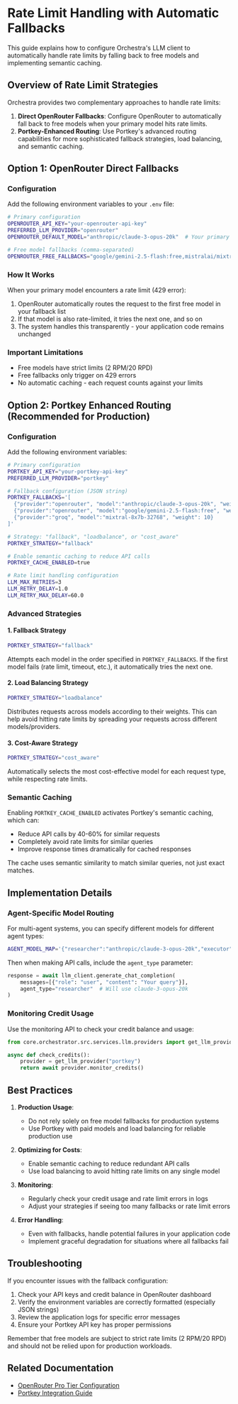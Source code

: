 # Rate Limit Handling with Automatic Fallbacks

This guide explains how to configure Orchestra's LLM client to automatically handle rate limits by falling back to free models and implementing semantic caching.

## Overview of Rate Limit Strategies

Orchestra provides two complementary approaches to handle rate limits:

1. **Direct OpenRouter Fallbacks**: Configure OpenRouter to automatically fall back to free models when your primary model hits rate limits.
2. **Portkey-Enhanced Routing**: Use Portkey's advanced routing capabilities for more sophisticated fallback strategies, load balancing, and semantic caching.

## Option 1: OpenRouter Direct Fallbacks

### Configuration

Add the following environment variables to your `.env` file:

```bash
# Primary configuration
OPENROUTER_API_KEY="your-openrouter-api-key"  
PREFERRED_LLM_PROVIDER="openrouter"
OPENROUTER_DEFAULT_MODEL="anthropic/claude-3-opus-20k"  # Your primary paid model

# Free model fallbacks (comma-separated)
OPENROUTER_FREE_FALLBACKS="google/gemini-2.5-flash:free,mistralai/mixtral-8x7b:free"
```

### How It Works

When your primary model encounters a rate limit (429 error):

1. OpenRouter automatically routes the request to the first free model in your fallback list
2. If that model is also rate-limited, it tries the next one, and so on
3. The system handles this transparently - your application code remains unchanged

### Important Limitations

- Free models have strict limits (2 RPM/20 RPD)
- Free fallbacks only trigger on 429 errors
- No automatic caching - each request counts against your limits

## Option 2: Portkey Enhanced Routing (Recommended for Production)

### Configuration

Add the following environment variables:

```bash
# Primary configuration
PORTKEY_API_KEY="your-portkey-api-key"
PREFERRED_LLM_PROVIDER="portkey"

# Fallback configuration (JSON string)
PORTKEY_FALLBACKS='[
  {"provider":"openrouter", "model":"anthropic/claude-3-opus-20k", "weight": 70},
  {"provider":"openrouter", "model":"google/gemini-2.5-flash:free", "weight": 20},
  {"provider":"groq", "model":"mixtral-8x7b-32768", "weight": 10}
]'

# Strategy: "fallback", "loadbalance", or "cost_aware"
PORTKEY_STRATEGY="fallback"

# Enable semantic caching to reduce API calls
PORTKEY_CACHE_ENABLED=true

# Rate limit handling configuration
LLM_MAX_RETRIES=3
LLM_RETRY_DELAY=1.0
LLM_RETRY_MAX_DELAY=60.0
```

### Advanced Strategies

#### 1. Fallback Strategy

```bash
PORTKEY_STRATEGY="fallback"
```

Attempts each model in the order specified in `PORTKEY_FALLBACKS`. If the first model fails (rate limit, timeout, etc.), it automatically tries the next one.

#### 2. Load Balancing Strategy

```bash
PORTKEY_STRATEGY="loadbalance"
```

Distributes requests across models according to their weights. This can help avoid hitting rate limits by spreading your requests across different models/providers.

#### 3. Cost-Aware Strategy

```bash
PORTKEY_STRATEGY="cost_aware"
```

Automatically selects the most cost-effective model for each request type, while respecting rate limits.

### Semantic Caching

Enabling `PORTKEY_CACHE_ENABLED` activates Portkey's semantic caching, which can:

- Reduce API calls by 40-60% for similar requests
- Completely avoid rate limits for similar queries
- Improve response times dramatically for cached responses

The cache uses semantic similarity to match similar queries, not just exact matches.

## Implementation Details

### Agent-Specific Model Routing

For multi-agent systems, you can specify different models for different agent types:

```bash
AGENT_MODEL_MAP='{"researcher":"anthropic/claude-3-opus-20k","executor":"openai/gpt-4o","validator":"mistralai/mistral-large-2"}'
```

Then when making API calls, include the `agent_type` parameter:

```python
response = await llm_client.generate_chat_completion(
    messages=[{"role": "user", "content": "Your query"}],
    agent_type="researcher"  # Will use claude-3-opus-20k
)
```

### Monitoring Credit Usage

Use the monitoring API to check your credit balance and usage:

```python
from core.orchestrator.src.services.llm.providers import get_llm_provider

async def check_credits():
    provider = get_llm_provider("portkey")
    return await provider.monitor_credits()
```

## Best Practices

1. **Production Usage**:
   - Do not rely solely on free model fallbacks for production systems
   - Use Portkey with paid models and load balancing for reliable production use

2. **Optimizing for Costs**:
   - Enable semantic caching to reduce redundant API calls
   - Use load balancing to avoid hitting rate limits on any single model

3. **Monitoring**:
   - Regularly check your credit usage and rate limit errors in logs
   - Adjust your strategies if seeing too many fallbacks or rate limit errors

4. **Error Handling**:
   - Even with fallbacks, handle potential failures in your application code
   - Implement graceful degradation for situations where all fallbacks fail

## Troubleshooting

If you encounter issues with the fallback configuration:

1. Check your API keys and credit balance in OpenRouter dashboard
2. Verify the environment variables are correctly formatted (especially JSON strings)
3. Review the application logs for specific error messages
4. Ensure your Portkey API key has proper permissions

Remember that free models are subject to strict rate limits (2 RPM/20 RPD) and should not be relied upon for production workloads.

## Related Documentation

- [OpenRouter Pro Tier Configuration](/docs/openrouter_pro_tier.md)
- [Portkey Integration Guide](/docs/portkey_integration.md)